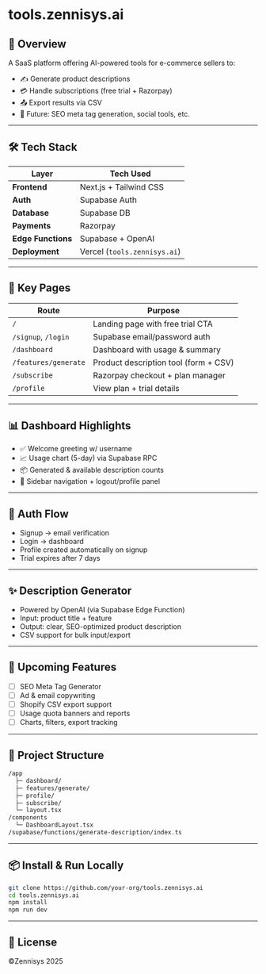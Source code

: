 # tools.zennisys.ai

## 🧠 Overview

A SaaS platform offering AI-powered tools for e-commerce sellers to:

- ✍️ Generate product descriptions  
- 💳 Handle subscriptions (free trial + Razorpay)  
- 📤 Export results via CSV  
- 🧠 Future: SEO meta tag generation, social tools, etc.

---

## 🛠️ Tech Stack

| Layer             | Tech Used                        |
|-------------------|----------------------------------|
| **Frontend**      | Next.js + Tailwind CSS           |
| **Auth**          | Supabase Auth                    |
| **Database**      | Supabase DB                      |
| **Payments**      | Razorpay                         |
| **Edge Functions**| Supabase + OpenAI                |
| **Deployment**    | Vercel (`tools.zennisys.ai`)     |

---

## 📄 Key Pages

| Route                | Purpose                               |
|----------------------|---------------------------------------|
| `/`                  | Landing page with free trial CTA      |
| `/signup`, `/login`  | Supabase email/password auth          |
| `/dashboard`         | Dashboard with usage & summary        |
| `/features/generate` | Product description tool (form + CSV) |
| `/subscribe`         | Razorpay checkout + plan manager      |
| `/profile`           | View plan + trial details             |

---

## 📊 Dashboard Highlights

- ✅ Welcome greeting w/ username  
- 📈 Usage chart (5-day) via Supabase RPC  
- 📦 Generated & available description counts  
- 🧭 Sidebar navigation + logout/profile panel

---

## 🔐 Auth Flow

- Signup → email verification  
- Login → dashboard  
- Profile created automatically on signup  
- Trial expires after 7 days

---

## ✨ Description Generator

- Powered by OpenAI (via Supabase Edge Function)  
- Input: product title + feature  
- Output: clear, SEO-optimized product description  
- CSV support for bulk input/export

---

## 🚧 Upcoming Features

- [ ] SEO Meta Tag Generator  
- [ ] Ad & email copywriting  
- [ ] Shopify CSV export support  
- [ ] Usage quota banners and reports  
- [ ] Charts, filters, export tracking

---

## 📁 Project Structure

```bash
/app
  ├─ dashboard/
  ├─ features/generate/
  ├─ profile/
  ├─ subscribe/
  └─ layout.tsx
/components
  └─ DashboardLayout.tsx
/supabase/functions/generate-description/index.ts
```

---

## 📦 Install & Run Locally

```bash
git clone https://github.com/your-org/tools.zennisys.ai
cd tools.zennisys.ai
npm install
npm run dev
```

---

## 📝 License

©Zennisys 2025
